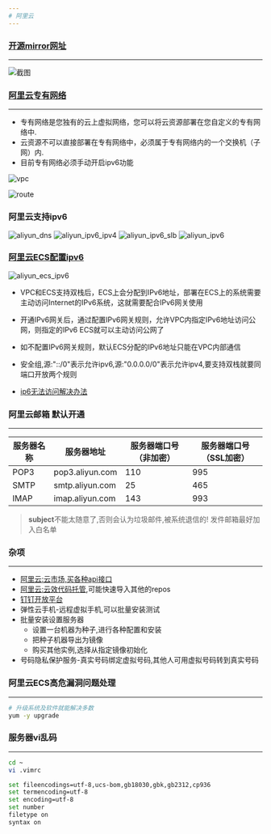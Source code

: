 ```yaml
---
# 阿里云
---
```


### [开源mirror网址](https://developer.aliyun.com/mirror/)

***

![截图](webp/aliyun/aliyun_mirror.webp "aliyun_mirror")

### [阿里云专有网络](https://help.aliyun.com/document_detail/100380.html)

***

* 专有网络是您独有的云上虚拟网络，您可以将云资源部署在您自定义的专有网络中.
* 云资源不可以直接部署在专有网络中，必须属于专有网络内的一个交换机（子网）内.
* 目前专有网络必须手动开启ipv6功能

![vpc](webp/aliyun/aliyun_vpc.webp)

![route](webp/aliyun/aliyun_route.webp)

### 阿里云支持ipv6

![aliyun_dns](webp/aliyun/aliyun_dns.webp)
![aliyun_ipv6_ipv4](webp/aliyun/aliyun_ipv6_ipv4.webp)
![aliyun_ipv6_slb](webp/aliyun/aliyun_ipv6_slb.webp)
![aliyun_ipv6](webp/aliyun/aliyun_ipv6.webp)

### [阿里云ECS配置ipv6](https://help.aliyun.com/document_detail/108458.html)

![aliyun_ecs_ipv6](aliyun_ecs_ipv6.web)

* VPC和ECS支持双栈后，ECS上会分配到IPv6地址，部署在ECS上的系统需要主动访问Internet的IPv6系统，这就需要配合IPv6网关使用
* 开通IPv6网关后，通过配置IPv6网关规则，允许VPC内指定IPv6地址访问公网，则指定的IPv6 ECS就可以主动访问公网了
* 如不配置IPv6网关规则，默认ECS分配的IPv6地址只能在VPC内部通信

* 安全组,源:"::/0"表示允许ipv6,源:"0.0.0.0/0"表示允许ipv4,要支持双栈就要同端口开放两个规则
* [ip6无法访问解决办法](https://help.aliyun.com/document_detail/187463.html)

### 阿里云邮箱 默认开通

***

| 服务器名称 | 服务器地址 | 服务器端口号（非加密）| 服务器端口号（SSL加密）|
| -- | -- | -- | -- |
| POP3 | pop3.aliyun.com | 110 | 995 |
| SMTP | smtp.aliyun.com |25 | 465 |
| IMAP | imap.aliyun.com | 143| 993 |

>**subject**不能太随意了,否则会认为垃圾邮件,被系统退信的!
>发件邮箱最好加入白名单

### 杂项

***

* [阿里云:云市场,买各种api接口](<https://market.aliyun.com/products>)
* [阿里云:云效代码托管](<http://codeup.aliyun.com>),可能快速导入其他的repos
* [钉钉开放平台](https://open.dingtalk.com/)
* 弹性云手机-远程虚拟手机,可以批量安装测试
* 批量安装设置服务器
  * 设置一台机器为种子,进行各种配置和安装
  * 把种子机器导出为镜像
  * 购买其他实例,选择从指定镜像初始化
* 号码隐私保护服务-真实号码绑定虚拟号码,其他人可用虚拟号码转到真实号码

### 阿里云ECS高危漏洞问题处理

***

```bash
# 升级系统及软件就能解决多数
yum -y upgrade
```

### 服务器vi乱码

***

```bash
cd ~
vi .vimrc

set fileencodings=utf-8,ucs-bom,gb18030,gbk,gb2312,cp936
set termencoding=utf-8
set encoding=utf-8
set number
filetype on
syntax on
```

